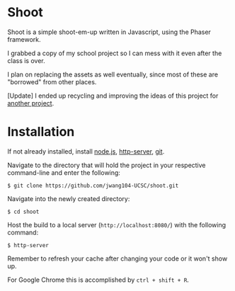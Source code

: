 # Shoot

Shoot is a simple shoot-em-up written in Javascript, using the Phaser framework.

I grabbed a copy of my school project so I can mess with it even after the class is over. 

I plan on replacing the assets as well eventually, since most of these are "borrowed" from other places.

\[Update\] I ended up recycling and improving the ideas of this project for [another project](https://github.com/jwang104-UCSC/Wyvern).

# Installation

If not already installed, install [node.js](https://nodejs.org/en/), [http-server](https://www.npmjs.com/package/http-server), [git](https://git-scm.com/downloads).

Navigate to the directory that will hold the project in your respective command-line and enter the following:

```
$ git clone https://github.com/jwang104-UCSC/shoot.git
```

Navigate into the newly created directory:

```
$ cd shoot
```

Host the build to a local server (`http://localhost:8080/`) with the following command:

```
$ http-server
```

Remember to refresh your cache after changing your code or it won't show up. 

For Google Chrome this is accomplished by `ctrl + shift + R`.
